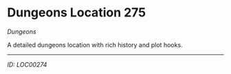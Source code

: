 # Dungeons Location 275

*Dungeons*

A detailed dungeons location with rich history and plot hooks.

---
*ID: LOC00274*
